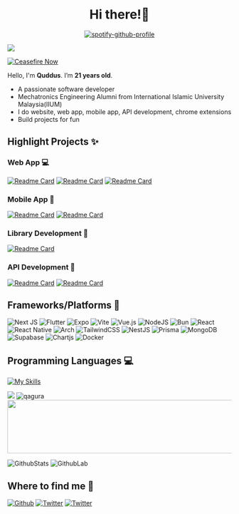 <h1 align="center"> Hi there!👋</h1>

<div align="center">

[![spotify-github-profile](https://spotify-github-profile.kittinanx.com/api/view?uid=z5lexlt6vltlcgkn0xd4d9sn6&cover_image=true&theme=novatorem&show_offline=false&background_color=121212&interchange=false&bar_color=53b14f&bar_color_cover=false)](https://github.com/kittinan/spotify-github-profile)

</div>

<img src="https://user-images.githubusercontent.com/73097560/115834477-dbab4500-a447-11eb-908a-139a6edaec5c.gif" />

[![Ceasefire Now](https://badge.techforpalestine.org/default)](https://techforpalestine.org/learn-more)

Hello, I'm **Quddus**. I’m **21 years old**.

- A passionate software developer
- Mechatronics Engineering Alumni from International Islamic University Malaysia(IIUM)
- I do website, web app, mobile app, API development, chrome extensions
- Build projects for fun

## Highlight Projects ✨

### Web App 💻
[![Readme Card](https://github-readme-stats-indol-eta-80.vercel.app/api/pin/?username=nrmnqdds&repo=simplified-imaluum&theme=github_dark)](https://github.com/nrmnqdds/simplified-imaluum)
[![Readme Card](https://github-readme-stats-indol-eta-80.vercel.app/api/pin/?username=nrmnqdds&repo=ideaspace&theme=github_dark)](https://github.com/nrmnqdds/ideaspace)
[![Readme Card](https://github-readme-stats-indol-eta-80.vercel.app/api/pin/?username=nrmnqdds&repo=mallamchat&theme=github_dark)](https://github.com/nrmnqdds/mallamchat)


### Mobile App 📱
[![Readme Card](https://github-readme-stats-indol-eta-80.vercel.app/api/pin/?username=nrmnqdds&repo=fuelmy&theme=github_dark)](https://github.com/nrmnqdds/fuelmy)
[![Readme Card](https://github-readme-stats-indol-eta-80.vercel.app/api/pin/?username=nrmnqdds&repo=dragondex&theme=github_dark)](https://github.com/nrmnqdds/dragondex)

### Library Development 🔧
[![Readme Card](https://github-readme-stats-indol-eta-80.vercel.app/api/pin/?username=nrmnqdds&repo=mallam-npm&theme=github_dark)](https://github.com/nrmnqdds/mallam-npm)

### API Development 🔧
[![Readme Card](https://github-readme-stats-indol-eta-80.vercel.app/api/pin/?username=nrmnqdds&repo=dragondex-api&theme=github_dark)](https://github.com/nrmnqdds/dragondex-api)
[![Readme Card](https://github-readme-stats-indol-eta-80.vercel.app/api/pin/?username=nrmnqdds&repo=imaluum-backend&theme=github_dark)](https://github.com/nrmnqdds/imaluum-backend)

## Frameworks/Platforms 👷

![Next JS](https://img.shields.io/badge/Next-black?style=for-the-badge&logo=next.js&logoColor=white)
![Flutter](https://img.shields.io/badge/Flutter-%2302569B.svg?style=for-the-badge&logo=Flutter&logoColor=white)
![Expo](https://img.shields.io/badge/Expo-1B1F23?style=for-the-badge&logo=expo&logoColor=white)
![Vite](https://img.shields.io/badge/Vite-B73BFE?style=for-the-badge&logo=vite&logoColor=FFD62E)
![Vue.js](https://img.shields.io/badge/vuejs-%2335495e.svg?style=for-the-badge&logo=vuedotjs&logoColor=%234FC08D)
![NodeJS](https://img.shields.io/badge/node.js-6DA55F?style=for-the-badge&logo=node.js&logoColor=white)
![Bun](https://img.shields.io/badge/Bun-%23000000.svg?style=for-the-badge&logo=bun&logoColor=white)
![React](https://img.shields.io/badge/react-%2320232a.svg?style=for-the-badge&logo=react&logoColor=%2361DAFB)
![React Native](https://img.shields.io/badge/react_native-%2320232a.svg?style=for-the-badge&logo=react&logoColor=%2361DAFB)
![Arch](https://img.shields.io/badge/Arch_Linux-1793D1?style=for-the-badge&logo=arch-linux&logoColor=white)
![TailwindCSS](https://img.shields.io/badge/tailwindcss-%2338B2AC.svg?style=for-the-badge&logo=tailwind-css&logoColor=white)
![NestJS](https://img.shields.io/badge/nestjs-%23E0234E.svg?style=for-the-badge&logo=nestjs&logoColor=white)
![Prisma](https://img.shields.io/badge/Prisma-3982CE?style=for-the-badge&logo=Prisma&logoColor=white)
![MongoDB](https://img.shields.io/badge/MongoDB-%234ea94b.svg?style=for-the-badge&logo=mongodb&logoColor=white)
![Supabase](https://img.shields.io/badge/Supabase-6DA55F?style=for-the-badge&logo=supabase&logoColor=white)
![Chartjs](https://img.shields.io/badge/Chart%20js-FF6384?style=for-the-badge&logo=chartdotjs&logoColor=white)
![Docker](https://img.shields.io/badge/docker-%230db7ed.svg?style=for-the-badge&logo=docker&logoColor=white)

## Programming Languages 💻

[![My Skills](https://skillicons.dev/icons?i=ts,js,go,dart,python)](https://skillicons.dev)

<img src="https://user-images.githubusercontent.com/73097560/115834477-dbab4500-a447-11eb-908a-139a6edaec5c.gif" />

<img src="https://komarev.com/ghpvc/?username=qryskalyst20&label=Profile%20views&color=blueviolet" alt="qagura" />


<a href="https://github.com/devxb/gitanimals">
  <img
    src="https://render.gitanimals.org/lines/nrmnqdds?pet-id=654958332017768382"
    width="600"
    height="120"
  />
</a>
  
![GithubStats](https://github-readme-stats-indol-eta-80.vercel.app/api?username=nrmnqdds&rank_icon=percentile&show_icons=true&theme=dark)
![GithubLab](https://github-readme-stats-indol-eta-80.vercel.app/api/top-langs/?username=nrmnqdds&layout=compact&theme=dark&hide=scss,css,html,python,javascript)


## Where to find me 📱
<a href="https://github.com/nrmnqdds" target="_blank"><img alt="Github" src="https://img.shields.io/badge/GitHub-%2312100E.svg?&style=for-the-badge&logo=Github&logoColor=white" /></a>
<a href="https://twitter.com/nrmnqdds" target="_blank"><img alt="Twitter" src="https://img.shields.io/badge/twitter-%231DA1F2.svg?&style=for-the-badge&logo=twitter&logoColor=white" /></a>
<a href="https://instagram.com/nrmnqdds" target="_blank"><img alt="Twitter" src="https://img.shields.io/badge/Instagram-E4405F?style=for-the-badge&logo=instagram&logoColor=white" /></a>


